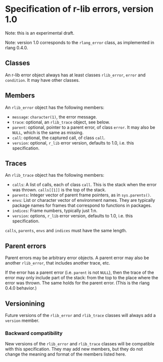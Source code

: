 
# Specification of r-lib errors, version 1.0

Note: this is an experimental draft.

Note: version 1.0 corresponds to the `rlang_error` class, as
implemented in rlang 0.4.0.

## Classes

An r-lib error object always has at least classes `rlib_error`, `error`
and `condition`. It may have other classes.

## Members

An `rlib_error` object has the following members:

* `message`: `character(1)`, the error message.
* `trace`: optional, an `rlib_trace` object, see below. 
* `parent`: optional, pointer to a parent error, of class `error`. It
  may also be `NULL`, which is the same as missing.
* `call`: optional, the captured call, of class `call`.
* `version`: optional, `r_lib` error version, defaults to 1.0, i.e. this
  specification.

## Traces

An `rlib_trace` object has the following members:

* `calls`: A list of calls, each of class `call`. This is the stack when
  the error was thrown. `calls[[1]]` is the top of the stack.
* `parents`: Integer vector of parent frame pointers, as in `sys.parents()`.
* `envs`: List or character vector of environment names. They are typically
  package names for frames that correspond to functions in packages.
* `indices`: Frame numbers, typically just 1:n.
* `version`: options, `r_lib` error version, defaults to 1.0, i.e. this
  specification.

`calls`, `parents`, `envs` and `indices` must have the same length.

## Parent errors

Parent errors may be arbitrary error objects. A parent error may also
be another `rlib_error`, that includes another trace, etc.

If the error has a parent error (i.e. `parent` is not `NULL`), then
the trace of the error may only include part of the stack: from the top to
the place where the error was thrown. The same holds for the parent error.
(This is the rlang 0.4.0 behavior.)

## Versionining

Future versions of the `rlib_error` and `rlib_trace` classes will
always add a `version` member.

### Backward compatibility

New versions of the `rlib_error` and `rlib_trace` classes will be compatible
with this specification. They may add new members, but they do not change
the meaning and format of the members listed here.
